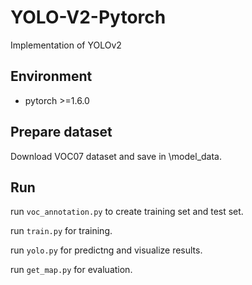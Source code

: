 # YOLO-V2-Pytorch
Implementation of YOLOv2

## Environment

* pytorch >=1.6.0

## Prepare dataset ##
Download VOC07 dataset and save in \model_data.

## Run
 run `voc_annotation.py` to create training set and test set.
 
 run `train.py` for training.
 
 run `yolo.py` for predictng and visualize results.
 
 run `get_map.py` for evaluation.
 
